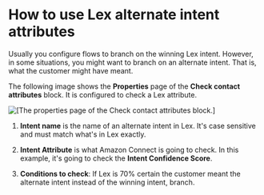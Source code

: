 # How to use Lex alternate intent attributes<a name="alternate-intent-attributes"></a>

Usually you configure flows to branch on the winning Lex intent\. However, in some situations, you might want to branch on an alternate intent\. That is, what the customer might have meant\. 

The following image shows the **Properties** page of the **Check contact attributes** block\. It is configured to check a Lex attribute\. 

![\[The properties page of the Check contact attributes block.\]](http://docs.aws.amazon.com/connect/latest/adminguide/images/check-contact-attributes-alternate-intents.png)

1. **Intent name** is the name of an alternate intent in Lex\. It's case sensitive and must match what's in Lex exactly\.

1. **Intent Attribute** is what Amazon Connect is going to check\. In this example, it's going to check the **Intent Confidence Score**\.

1. **Conditions to check**: If Lex is 70% certain the customer meant the alternate intent instead of the winning intent, branch\.
